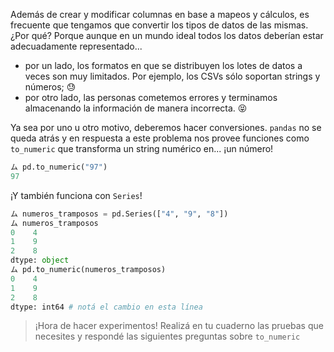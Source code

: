Además de crear y modificar columnas en base a mapeos y cálculos, es frecuente que tengamos que convertir los tipos de datos de las mismas. ¿Por qué? Porque aunque en un mundo ideal todos los datos deberían estar adecuadamente representado...

  * por un lado, los formatos en que se distribuyen los lotes de datos a veces son muy limitados. Por ejemplo, los CSVs sólo soportan strings y números; :sweat: 
  * por otro lado, las personas cometemos errores y terminamos almacenando la información de manera incorrecta. :stuck_out_tongue_closed_eyes:

Ya sea por uno u otro motivo, deberemos hacer conversiones. `pandas` no se queda atrás y en respuesta a este problema nos provee funciones como `to_numeric` que transforma un string numérico en... ¡un número!

```python
ム pd.to_numeric("97")
97
```

¡Y también funciona con `Series`!

```python
ム numeros_tramposos = pd.Series(["4", "9", "8"])
ム numeros_tramposos
0    4
1    9
2    8
dtype: object
ム pd.to_numeric(numeros_tramposos)
0    4
1    9
2    8
dtype: int64 # notá el cambio en esta línea 
```

> ¡Hora de hacer experimentos! Realizá en tu cuaderno las pruebas que necesites y respondé las siguientes preguntas sobre `to_numeric` 
